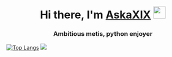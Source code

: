 <h1 align="center">Hi there, I'm <a href="https://daniilshat.ru/" target="_blank">AskaXIX</a> 
<img src="https://github.com/blackcater/blackcater/raw/main/images/Hi.gif" height="32"/></h1>
<h3 align="center">Ambitious metis, python enjoyer</h3>

[![Top Langs](https://github-readme-stats.vercel.app/api/top-langs/?username=askaxix)](https://github.com/askaxix/github-readme-stats)
![](https://github-profile-summary-cards.vercel.app/api/cards/profile-details?username=askaxix&theme=solarized_dark)
